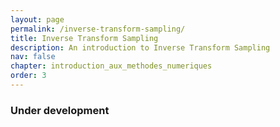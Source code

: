 ```yaml
---
layout: page
permalink: /inverse-transform-sampling/
title: Inverse Transform Sampling
description: An introduction to Inverse Transform Sampling
nav: false
chapter: introduction_aux_methodes_numeriques  
order: 3   
---
```


### Under development

<!---
### Sampling Choice

A common initial approach is to sample the $x_i$ uniformly over the interval $[a,b]$. However, uniform sampling might not be optimal if $f(x)$ varies significantly over the domain. Instead, importance sampling recommends choosing a pdf $p(x)$ that closely approximates the shape of $f(x)$ (or $|f(x)|$) to reduce the variance of the estimator.

## Inverse Transform Sampling

For example, to compute an integral like:

$$I = \int_a^b f(x) dx$$

Monte Carlo approximates it by taking **random samples $x_i$ in [a,b]** and computing:

$$I \approx \frac{b-a}{N} \sum_{i=1}^{N} f(x_i)$$

But how do you choose the $x_i$?

At first glance, we might choose $x_i$ from a uniform distribution along $[a,b]$. However, this method is not optimal, as it may lead to inaccurate integral approximations. This is where Inverse Transform Sampling becomes useful.

### The Role of the CDF

Inverse Transform Sampling relies on the cumulative distribution function (CDF):

$$F_X(x) = \int_{-\infty}^{x} f_X(t) \, dt$$

<div class="row">
    <div class="col-sm mt-3 mt-md-0">
        {% include figure.liquid loading="eager" path="assets/img/statistics/ITS/cdf-pdf.png" title="example image" class="img-fluid rounded z-depth-1" %}
    </div>
</div>
<div class="caption">
    Relation between CDF and PDF.
</div>

$$\lim_{x \to +\infty} F_X(x)=1$$

$$f_X(x) = \frac{d}{dx} F_X(x)$$

Using the CDF instead of the PDF provides a **bijective** relationship between $[0,1]$ and $[a,b]$. Without the CDF, a value like 0.2 could correspond to multiple values in $[a,b]$, making transformation ambiguous.

### How Inverse Transform Sampling Works

In Inverse Transform Sampling, we generate a random number $U$ uniformly distributed over $[0,1]$ and apply the inverse CDF ($F^{-1}$) to obtain a corresponding value $X$ in the target interval $[a,b]$:

$$X = F^{-1}(U)$$

The key insight is that the CDF increases when the PDF is nonzero and remains constant when the PDF is zero. If we sample uniformly along the y-axis from $[0,1]$, we are more likely to land in a region where the CDF is increasing rather than where it is flat. This ensures that our samples are more frequently drawn from regions where the PDF is nonzero, improving the efficiency of sampling.

If we were to use the PDF directly, we would not have a unique mapping between $U$ and $X$ because the PDF represents density rather than a one-to-one correspondence. However, since the CDF is strictly increasing for a continuous distribution, each $U$ in $[0,1]$ corresponds uniquely to a single $X$ in $[a,b]$, ensuring invertibility.

Thus, without the CDF, multiple values of $X$ could correspond to the same $U$, making the transformation ambiguous. The CDF guarantees a well-defined inverse mapping, allowing us to efficiently sample from the target distribution.

From the law of large number we know that the integral $I=\int f(x)$
[!NOTE]
<div id="markdown-container">
<details>
<summary>Law of large numbers</summary>

> The law of large numbers tells us that if we take a sequence of independent and identically distributed (iid) random variables $X_i$ with an expectation $\mathbb{E}[X]$, then the empirical mean converges almost surely to the expectation:
> $\frac{1}{N} \sum_{i=1}^{N} X_i \quad \xrightarrow{N \to \infty} \quad \mathbb{E}[X]$

</details>
</div>
-->